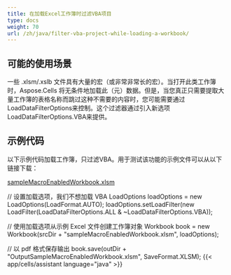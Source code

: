 ```yaml
---
title: 在加载Excel工作簿时过滤VBA项目
type: docs
weight: 70
url: /zh/java/filter-vba-project-while-loading-a-workbook/
---
```


## **可能的使用场景**
一些 .xlsm/.xslb 文件具有大量的宏（或非常非常长的宏）。当打开此类工作簿时，Aspose.Cells 将无条件地加载此（元）数据。但是，当您真正只需要提取大量工作簿的表格名称而跳过这种不需要的内容时，您可能需要通过LoadDataFilterOptions来控制。这个过滤器通过引入新选项LoadDataFilterOptions.VBA来提供。
## **示例代码**
以下示例代码加载工作簿，只过滤VBA。用于测试该功能的示例文件可以从以下链接下载：

[sampleMacroEnabledWorkbook.xlsm](79527951.xlsm)

// 设置加载选项，我们不想加载 VBA
LoadOptions loadOptions = new LoadOptions(LoadFormat.AUTO);
loadOptions.setLoadFilter(new LoadFilter(LoadDataFilterOptions.ALL & ~LoadDataFilterOptions.VBA));

// 使用加载选项从示例 Excel 文件创建工作簿对象
Workbook book = new Workbook(srcDir + "sampleMacroEnabledWorkbook.xlsm", loadOptions);

// 以 pdf 格式保存输出
book.save(outDir + "OutputSampleMacroEnabledWorkbook.xlsm", SaveFormat.XLSM);
{{< app/cells/assistant language="java" >}}
